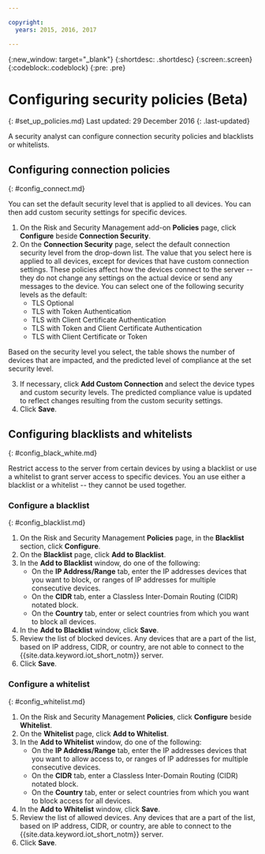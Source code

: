 ```yaml
---

copyright:
  years: 2015, 2016, 2017

---
```


{:new_window: target="\_blank"}
{:shortdesc: .shortdesc}
{:screen:.screen}
{:codeblock:.codeblock}
{:pre: .pre}

# Configuring security policies (Beta)
{: #set_up_policies.md}
Last updated: 29 December 2016
{: .last-updated}

A security analyst can configure connection security policies and blacklists or whitelists.

## Configuring connection policies
{: #config_connect.md}

You can set the default security level that is applied to all devices. You can then add custom security settings for specific devices.

1. On the Risk and Security Management add-on **Policies** page, click **Configure** beside **Connection Security**.
2. On the **Connection Security** page, select the default connection security level from the drop-down list. The value that you select here is applied to all devices, except for devices that have custom connection settings. These policies affect how the devices connect to the server -- they do not change any settings on the actual device or send any messages to the device. You can select one of the following security levels as the default:
    - TLS Optional
    - TLS with Token Authentication
    - TLS with Client Certificate Authentication
    - TLS with Token and Client Certificate Authentication
    - TLS with Client Certificate or Token

Based on the security level you select, the table shows the number of devices that are impacted, and the predicted level of compliance at the set security level.

3. If necessary, click **Add Custom Connection** and select the device types and custom security levels. The predicted compliance value is updated to reflect changes resulting from the custom security settings.
4. Click **Save**.  

## Configuring blacklists and whitelists
{: #config_black_white.md}

Restrict access to the server from certain devices by using a blacklist or use a whitelist to grant server access to specific devices. You an use either a blacklist or a whitelist -- they cannot be used together.

### Configure a blacklist
{: #config_blacklist.md}

1. On the Risk and Security Management **Policies** page, in the **Blacklist** section, click **Configure**.
2. On the **Blacklist** page, click **Add to Blacklist**.
3. In the **Add to Blacklist** window, do one of the following:
    - On the **IP Address/Range** tab, enter the IP addresses devices that you want to block, or ranges of IP addresses for multiple consecutive devices.
    - On the **CIDR** tab, enter a Classless Inter-Domain Routing (CIDR) notated block.
    - On the **Country** tab, enter or select countries from which you want to block all devices.
4. In the **Add to Blacklist** window, click **Save**.
5. Review the list of blocked devices. Any devices that are a part of the list, based on IP address, CIDR, or country, are not able to connect to the {{site.data.keyword.iot_short_notm}} server.
6. Click **Save**.

### Configure a whitelist
{: #config_whitelist.md}

1. On the Risk and Security Management **Policies**, click **Configure** beside **Whitelist**.
2. On the **Whitelist** page, click **Add to Whitelist**.
3. In the **Add to Whitelist** window, do one of the following:
    - On the **IP Address/Range** tab, enter the IP addresses devices that you want to allow access to, or ranges of IP addresses for multiple consecutive devices.
    - On the **CIDR** tab, enter a Classless Inter-Domain Routing (CIDR) notated block.
    - On the **Country** tab, enter or select countries from which you want to block access for all devices.
4. In the **Add to Whitelist** window, click **Save**.
5. Review the list of allowed devices. Any devices that are a part of the list, based on IP address, CIDR, or country, are  able to connect to the {{site.data.keyword.iot_short_notm}} server.
6. Click **Save**.

